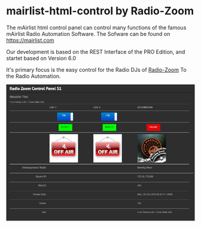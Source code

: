 # mairlist-html-control by Radio-Zoom
The mAirlist html control panel can control many functions of the famous mAirlist Radio Automation Software.
The Sofware can be found on https://mairlist.com

Our development is based on the REST Interface of the PRO Edition, and startet based on Version 6.0

It's primary focus is the easy control for the Radio DJs of [Radio-Zoom](https://www.radio-zoom.de/) To the Radio Automation.

![Screenshot](screenshot.png)
